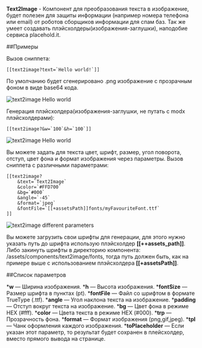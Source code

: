 **Text2Image** - Компонент для преобразования текста в изображение, будет полезен для защиты информации (например номера телефона или email) от роботов сборщиков информации для спам баз. Так же умеет создавать плэйсхолдеры(изображения-заглушки), наподобие сервиса placehold.it.

##Примеры

Вызов сниппета:
```
[[text2image?text=`Hello world!`]]
```
По умолчанию будет сгенерировано .png изображение с прозрачным фоном в виде base64 кода.

![text2image Hello world](https://file.modx.pro/files/0/5/d/05dcbf23b7b635485cc035883c9c2d5c.png)

Генерация плэйсхолдера(изображения-заглушки, не путать с modx плэйсхолдерами):

```
[[text2image?&w=`100`&h=`100`]]
```
![text2image Hello world](https://file.modx.pro/files/9/3/1/9310fc072b7af00b019452d8a8ad3128.png)

Вы можете задать для текста цвет, шрифт, размер, угол поворота, отступ, цвет фона и формат изображения через параметры. 
Вызов сниппета с различными параметрами:
```
[[text2image?
    &text=`Text2Image`
    &color=`#FFD700`
    &bg=`#000`
    &angle=`-45`
    &format=`jpeg`
    &fontFile=`[[+assetsPath]]fonts/myFavouriteFont.ttf`
]]
```

![text2image different parameters](https://file.modx.pro/files/b/e/e/beedc32578b5e64b1e1582283a348a07.png)

Вы можете загрузить свои шрифты для генерации, для этого нужно указать путь до шрифта использую плэйсхолдер <b>[[++assets_path]]</b>. Либо закинуть шрифты в директорию компонента: /assets/components/text2image/fonts, тогда путь должен быть, как на примере выше с использованием плэйсхолдера <b>[[+assetsPath]]</b>.

##Список параметров

*<b>w</b> — Ширина изображения.
*<b>h</b> — Высота изображения.
*<b>fontSize</b> — Размер шрифта в пунктах (pt).
*<b>fontFile</b> — Файл со шрифтом в формате TrueType (.ttf).
*<b>angle</b> — Угол наклона текста на изображение.
*<b>padding</b> — Отступ вокруг текста на изображение.
*<b>bg</b> — Цвет фона в режиме HEX (#fff).
*<b>color</b> — Цвета текста в режиме HEX (#000).
*<b>trp</b> — Прозрачность фона.
*<b>format</b> — Формат изображения (png,gif,jpeg).
*<b>tpl</b> — Чанк оформления каждого изображения.
*<b>toPlaceholder</b> — Если указан этот параметр, то результат будет сохранен в плейсхолдер, вместо прямого вывода на странице.
